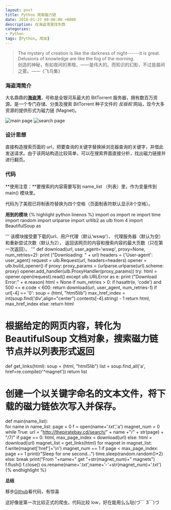```yaml
---
layout: post
title: Python 爬取磁力链
date: 2018-01-27 00:00:00 +0800
description: 在海盗湾里找东西
categories:
- Python
tags: [Python, 爬虫] 
---
```


<blockquote class="blockquote-center">
	The mystery of creation is like the darkness of night------it is great. Delusions of knowledge are like the fog of the morning. <br>
	创造的神秘，有如夜间的黑暗，——是伟大的。而知识的幻影，不过是晨间之雾。——《飞鸟集》
</blockquote>

### 海盗湾简介

大名鼎鼎的[**海盗湾**](https://thepiratebay.cd/ "The Pirate Bay")，号称是全银河系最大的 BitTorrent 服务器，拥有数百万资源。是一个专门存储、分类及搜索 BitTorrent 种子文件的  *反版权*  网站，现今大多资源的提供形式为磁力链 (Magnet)。

![main page](http://p3oi9yqso.bkt.clouddn.com/2018-01-27-the-pirate-bay-1.png)
![search page](http://p3oi9yqso.bkt.clouddn.com/2018-01-27-the-pirate-bay-2.png)

### 设计思想

直接构造搜索页面的 url，把要查询的关键字替换掉浏览器查询的关键字，并借此发送请求。由于该网站构造比较简单，可以在搜索界面直接分析，找出磁力链接并进行翻页。

### 代码

**使用注意：**要搜索的内容需要写到 name_list （列表）里，作为变量传到 main() 模块里。

代码为了美观已将制表符替换为四个空格（页面制表符默认显示8个空格）。

**用到的模块**
{% highlight python linenos %}
import os
import re
import time
import random
import urlparse
import urllib2 as ulb
from     4 import BeautifulSoup as     


'''
该模块接受要下载的url、用户代理（默认‘wswp’）、
代理服务器（默认为空）和重新尝试次数（默认为2），
返回该网页的内容和搜索内容的最大页数（只在第一次返回）。
'''
def download(url, user_agent='wswp', proxy=None, num_retries=2):
    print ("Downloading: " + url)
    headers = {'User-agent': user_agent}
    request = ulb.Request(url, headers=headers)
    opener = ulb.build_opener()
    if proxy:
        proxy_params = {urlparse.urlparse(url).scheme: proxy}
        opener.add_handler(ulb.ProxyHandler(proxy_params))
    try:
        html = opener.open(request).read()
    except ulb.URLError as e:
        print ("Download Error:" + e.reason)
        html = None
        if num_retries > 0:
            if hasattr(e, 'code') and 500 <= e.code < 600:
                return download(url, user_agent, num_retries-1)
    if url[-4] == '0':
        soup =     (html, "html5lib")
        max_href_index = int(soup.find('div',align="center").contents[-4].string) - 1
        return html, max_href_index
    else:
        return html


# 根据给定的网页内容，转化为 BeautifulSoup 文档对象，搜索磁力链节点并以列表形式返回
def get_links(html):
    soup =     (html, "html5lib")
    list = soup.find_all('a', href=re.compile(r'^magnet'))
    return list


# 创建一个以关键字命名的文本文件，将下载的磁力链依次写入并保存。
def main(name_list):    
    for name in name_list:
        page = 0
        f = open(name+'.txt','a')
        magnet_num = 0
        while True:
            url = "http://thepiratebay.cd/search/" + name +"/" + str(page) + "/7/"
            if page == 0:
                html, max_page_index = download(url)
            else:
                html = download(url)
            magnet_list = get_links(html)
            for magnet in magnet_list:
                f.write(magnet['href']+'\n')
                magnet_num += 1
            if page < max_page_index:
                page += 1
                print(r"Sleep for one second...")
                time.sleep(random.random()*2)
            else:
                break
        print("From "+name+" get "+str(magnet_num)+" magnets")
        f.flush()
        f.close()
        os.rename(name+'.txt',name+'-'+str(magnet_num)+'.txt')
{% endhighlight %}

**总结**

移步[Github](https://github.com/yuwancumian666/Spiders/tree/master/PirateBay)看代码，有惊喜

这好像是第一次比较正式的爬虫，代码比较 low，好在能用么么哒(づ￣ 3￣)づ